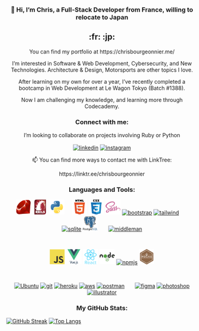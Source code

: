 <div align="center">
  <h3>👋 Hi, I’m Chris, a Full-Stack Developer from France, willing to relocate to Japan</h3>
  <h2>:fr: :jp: </h2>

  <p>
  You can find my portfolio at https://chrisbourgeonnier.me/</p>
  <p>I’m interested in Software & Web Development, Cybersecurity, and New Technologies. Architecture & Design, Motorsports are other topics I love.</p>
  <p>After learning on my own for over a year, I’ve recently completed a bootcamp in Web Development at Le Wagon Tokyo (Batch #1388).</p>
   <p> Now I am challenging my knowledge, and learning more through Codecademy.
    </p>
    
  <h3>Connect with me:</h3>
  <p>
  I’m looking to collaborate on projects involving Ruby or Python</p>
  <p>
  <a href="https://linkedin.com/in/chrisbourgeonnier" target="blank"><img align="center" src="https://raw.githubusercontent.com/rahuldkjain/github-profile-readme-generator/master/src/images/icons/Social/linked-in-alt.svg" alt="linkedin" height="30" width="40" /></a>  
    <a href="https://instagram.com/chrisbourgeonnier" target="blank"><img align="center" src="https://raw.githubusercontent.com/rahuldkjain/github-profile-readme-generator/master/src/images/icons/Social/instagram.svg" alt="instagram" height="30" width="40" /></a>
  </p>
  <p>
  📫 You can find more ways to contact me with LinkTree:
    </p>
    <p>
     https://linktr.ee/chrisbourgeonnier
     </p>
  
  
  
  <h3>Languages and Tools:</h3>
  <p>
    <a href="https://www.ruby-lang.org/en/" target="_blank" rel="noreferrer"><img src="https://github.com/devicons/devicon/blob/master/icons/ruby/ruby-original.svg" alt="ruby" width="40" height="40"/></a>
    <a href="https://rubyonrails.org" target="_blank" rel="noreferrer"><img src="https://github.com/devicons/devicon/blob/master/icons/rails/rails-original-wordmark.svg" alt="rails" width="40" height="40"/></a>
    <a href="https://www.python.org" target="_blank" rel="noreferrer"><img src="https://github.com/devicons/devicon/blob/master/icons/python/python-original.svg" alt="python" width="40" height="40"/></a>&nbsp&nbsp&nbsp&nbsp
    <a href="https://www.w3.org/html/" target="_blank" rel="noreferrer"><img src="https://github.com/devicons/devicon/blob/master/icons/html5/html5-original-wordmark.svg" alt="html5" width="40" height="40"/></a>
    <a href="https://www.w3schools.com/css/" target="_blank" rel="noreferrer"><img src="https://github.com/devicons/devicon/blob/master/icons/css3/css3-original-wordmark.svg" alt="css3" width="40" height="40"/></a>
    <a href="https://sass-lang.com/" target="_blank" rel="noreferrer"><img src="https://github.com/devicons/devicon/blob/master/icons/sass/sass-original.svg" title="Sass" alt="Sass" width="40" height="40"/></a>
    <a href="https://getbootstrap.com" target="_blank" rel="noreferrer"><img src="https://cdn.jsdelivr.net/gh/devicons/devicon@latest/icons/bootstrap/bootstrap-original.svg" alt="bootstrap" width="40" height="40"/></a>
    <a href="https://tailwindcss.com/" target="_blank" rel="noreferrer"><img src="https://cdn.jsdelivr.net/gh/devicons/devicon@latest/icons/tailwindcss/tailwindcss-original.svg" alt="tailwind" width="40" height="40"/></a>&nbsp&nbsp&nbsp&nbsp&nbsp&nbsp
    <a href="https://www.sqlite.org/" target="_blank" rel="noreferrer"><img src="https://www.vectorlogo.zone/logos/sqlite/sqlite-icon.svg" alt="sqlite" width="40" height="40"/></a>
    <a href="https://www.postgresql.org" target="_blank" rel="noreferrer"><img src="https://github.com/devicons/devicon/blob/master/icons/postgresql/postgresql-original-wordmark.svg" alt="postgresql" width="40" height="40"/></a>&nbsp&nbsp&nbsp&nbsp&nbsp&nbsp
    <a href="https://middlemanapp.com/" target="_blank" rel="noreferrer"><img src="https://raw.githubusercontent.com/leungwensen/svg-icon/b84b3f3a3da329b7c1d02346865f8e98beb05413/dist/svg/logos/middleman.svg" alt="middleman" width="40" height="40"/></a>
  </p>
  <br>
  <p>
    <a href="https://developer.mozilla.org/en-US/docs/Web/JavaScript" target="_blank" rel="noreferrer"><img src="https://github.com/devicons/devicon/blob/master/icons/javascript/javascript-original.svg" alt="javascript" width="40" height="40"/></a>
    <a href="https://vuejs.org/" target="_blank" rel="noreferrer"><img src="https://github.com/devicons/devicon/blob/master/icons/vuejs/vuejs-original-wordmark.svg" alt="vuejs" width="40" height="40"/></a>
    <a href="https://reactjs.org/" target="_blank" rel="noreferrer"><img src="https://github.com/devicons/devicon/blob/master/icons/react/react-original-wordmark.svg" alt="react" width="40" height="40"/></a>
    <a href="https://nodejs.org" target="_blank" rel="noreferrer"><img src="https://github.com/devicons/devicon/blob/master/icons/nodejs/nodejs-original-wordmark.svg" alt="nodejs" width="40" height="40"/></a>
    <a href="https://npmjs.com" target="_blank" rel="noreferrer"><img src="https://www.vectorlogo.zone/logos/npmjs/npmjs-ar21.svg" alt="npmjs" width="40" height="40"/></a>
    <a href="https://mochajs.org/" target="_blank" rel="noreferrer"><img src="https://github.com/devicons/devicon/blob/master/icons/mocha/mocha-plain.svg" alt="nodejs" width="40" height="40"/></a>
  </p>
  <br>
  <p>
    <a href="https://ubuntu.com/" target="_blank" rel="noreferrer"><img src="https://cdn.jsdelivr.net/gh/devicons/devicon@latest/icons/ubuntu/ubuntu-original.svg" alt="Ubuntu" width="40" height="40"/></a>
    <a href="https://git-scm.com/" target="_blank" rel="noreferrer"><img src="https://www.vectorlogo.zone/logos/git-scm/git-scm-icon.svg" alt="git" width="40" height="40"/></a>
    <a href="https://heroku.com" target="_blank" rel="noreferrer"><img src="https://www.vectorlogo.zone/logos/heroku/heroku-icon.svg" alt="heroku" width="40" height="40"/></a>
    <a href="https://aws.amazon.com/" target="_blank" rel="noreferrer"><img src="https://cdn.jsdelivr.net/gh/devicons/devicon@latest/icons/amazonwebservices/amazonwebservices-original-wordmark.svg" alt="aws" width="40" height="40"/></a>
    <a href="https://www.postman.com/" target="_blank" rel="noreferrer"><img src="https://www.vectorlogo.zone/logos/getpostman/getpostman-icon.svg" alt="postman" width="40" height="40"/></a>&nbsp&nbsp&nbsp&nbsp&nbsp&nbsp
    <a href="https://www.figma.com/" target="_blank" rel="noreferrer"><img src="https://www.vectorlogo.zone/logos/figma/figma-icon.svg" alt="figma" width="40" height="40"/></a>
    <a href="https://www.photoshop.com/en" target="_blank" rel="noreferrer"><img src="https://cdn.jsdelivr.net/gh/devicons/devicon@latest/icons/photoshop/photoshop-original.svg" alt="photoshop" width="40" height="40"/></a>
    <a href="https://www.adobe.com/in/products/illustrator.html" target="_blank" rel="noreferrer"><img src="https://www.vectorlogo.zone/logos/adobe_illustrator/adobe_illustrator-icon.svg" alt="illustrator" width="40" height="40"/></a>
  </p>
</div>
    
<div align="center">
  <h3>My GitHub Stats:</h3>
</div>

[![GitHub Streak](https://streak-stats.demolab.com?user=chrisbourgeonnier&theme=radical)](https://git.io/streak-stats) [![Top Langs](https://github-readme-stats.vercel.app/api/top-langs/?username=chrisbourgeonnier&layout=compact&theme=transparent)](https://github.com/anuraghazra/github-readme-stats)

